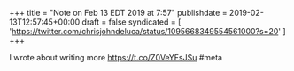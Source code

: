 +++
title = "Note on Feb 13 EDT 2019 at 7:57"
publishdate = 2019-02-13T12:57:45+00:00
draft = false
syndicated = [ 'https://twitter.com/chrisjohndeluca/status/1095668349554561000?s=20' ]
+++

I wrote about writing more https://t.co/Z0VeYFsJSu #meta
